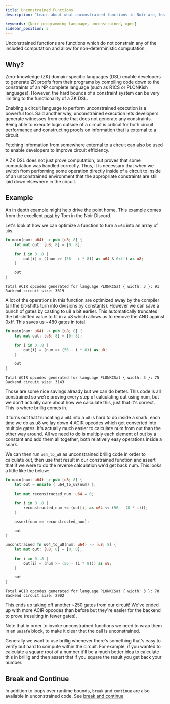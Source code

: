 ```yaml
---
title: Unconstrained Functions
description: "Learn about what unconstrained functions in Noir are, how to use them and when you'd want to."

keywords: [Noir programming language, unconstrained, open]
sidebar_position: 5
---
```


Unconstrained functions are functions which do not constrain any of the included computation and allow for non-deterministic computation.

## Why?

Zero-knowledge (ZK) domain-specific languages (DSL) enable developers to generate ZK proofs from their programs by compiling code down to the constraints of an NP complete language (such as R1CS or PLONKish languages). However, the hard bounds of a constraint system can be very limiting to the functionality of a ZK DSL.

Enabling a circuit language to perform unconstrained execution is a powerful tool. Said another way, unconstrained execution lets developers generate witnesses from code that does not generate any constraints. Being able to execute logic outside of a circuit is critical for both circuit performance and constructing proofs on information that is external to a circuit.

Fetching information from somewhere external to a circuit can also be used to enable developers to improve circuit efficiency.

A ZK DSL does not just prove computation, but proves that some computation was handled correctly. Thus, it is necessary that when we switch from performing some operation directly inside of a circuit to inside of an unconstrained environment that the appropriate constraints are still laid down elsewhere in the circuit.

## Example

An in depth example might help drive the point home. This example comes from the excellent [post](https://discord.com/channels/1113924620781883405/1124022445054111926/1128747641853972590) by Tom in the Noir Discord.

Let's look at how we can optimize a function to turn a `u64` into an array of `u8`s.

```rust
fn main(num: u64) -> pub [u8; 8] {
    let mut out: [u8; 8] = [0; 8];

    for i in 0..8 {
        out[i] = ((num >> (56 - i * 8)) as u64 & 0xff) as u8;
    }

    out
}
```

```
Total ACIR opcodes generated for language PLONKCSat { width: 3 }: 91
Backend circuit size: 3619
```

A lot of the operations in this function are optimized away by the compiler (all the bit-shifts turn into divisions by constants). However we can save a bunch of gates by casting to u8 a bit earlier. This automatically truncates the bit-shifted value to fit in a u8 which allows us to remove the AND against 0xff. This saves us ~480 gates in total.

```rust
fn main(num: u64) -> pub [u8; 8] {
    let mut out: [u8; 8] = [0; 8];

    for i in 0..8 {
        out[i] = (num >> (56 - i * 8)) as u8;
    }

    out
}
```

```
Total ACIR opcodes generated for language PLONKCSat { width: 3 }: 75
Backend circuit size: 3143
```

Those are some nice savings already but we can do better. This code is all constrained so we're proving every step of calculating out using num, but we don't actually care about how we calculate this, just that it's correct. This is where brillig comes in.

It turns out that truncating a `u64` into a `u8` is hard to do inside a snark, each time we do as u8 we lay down 4 ACIR opcodes which get converted into multiple gates. It's actually much easier to calculate num from out than the other way around. All we need to do is multiply each element of out by a constant and add them all together, both relatively easy operations inside a snark.

We can then run `u64_to_u8` as unconstrained brillig code in order to calculate out, then use that result in our constrained function and assert that if we were to do the reverse calculation we'd get back num. This looks a little like the below:

```rust
fn main(num: u64) -> pub [u8; 8] {
    let out = unsafe { u64_to_u8(num) };

    let mut reconstructed_num: u64 = 0;

    for i in 0..8 {
        reconstructed_num += (out[i] as u64 << (56 - (8 * i)));
    }

    assert(num == reconstructed_num);

    out
}

unconstrained fn u64_to_u8(num: u64) -> [u8; 8] {
    let mut out: [u8; 8] = [0; 8];

    for i in 0..8 {
        out[i] = (num >> (56 - (i * 8))) as u8;
    }

    out
}
```

```
Total ACIR opcodes generated for language PLONKCSat { width: 3 }: 78
Backend circuit size: 2902
```

This ends up taking off another ~250 gates from our circuit! We've ended up with more ACIR opcodes than before but they're easier for the backend to prove (resulting in fewer gates).

Note that in order to invoke unconstrained functions we need to wrap them in an `unsafe` block,
to make it clear that the call is unconstrained.

Generally we want to use brillig whenever there's something that's easy to verify but hard to compute within the circuit. For example, if you wanted to calculate a square root of a number it'll be a much better idea to calculate this in brillig and then assert that if you square the result you get back your number.

## Break and Continue

In addition to loops over runtime bounds, `break` and `continue` are also available in unconstrained code. See [break and continue](../concepts/control_flow.md#break-and-continue)
